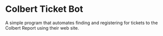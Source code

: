 # Colbert Ticket Bot

A simple program that automates finding and registering for tickets to the
Colbert Report using their web site.

